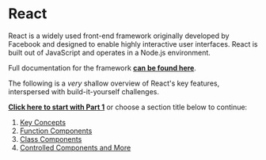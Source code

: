 # React

React is a widely used front-end framework originally developed by Facebook and designed to enable highly interactive user interfaces. React is built out of JavaScript and operates in a Node.js environment.

Full documentation for the framework [**can be found here**](https://reactjs.org/docs/getting-started.html).

The following is a *very* shallow overview of React's key features, interspersed with build-it-yourself challenges. 

[**Click here to start with Part 1**](01-KeyConcepts.md) or choose a section title below to continue:

1. [Key Concepts](01-KeyConcepts.md)
2. [Function Components](02-FunctionComponents.md)
3. [Class Components](03-ClassComponents.md)
4. [Controlled Components and More](04-ControlledComponentsAndMore.md)

